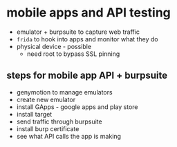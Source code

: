 # mobile apps and API testing
- emulator + burpsuite to capture web traffic
- `frida` to hook into apps and monitor what they do
- physical device - possible
  - need root to bypass SSL pinning
## steps for mobile app API + burpsuite
- genymotion to manage emulators
- create new emulator
- install GApps - google apps and play store
- install target
- send traffic through burpsuite
- install burp certificate
- see what API calls the app is making
